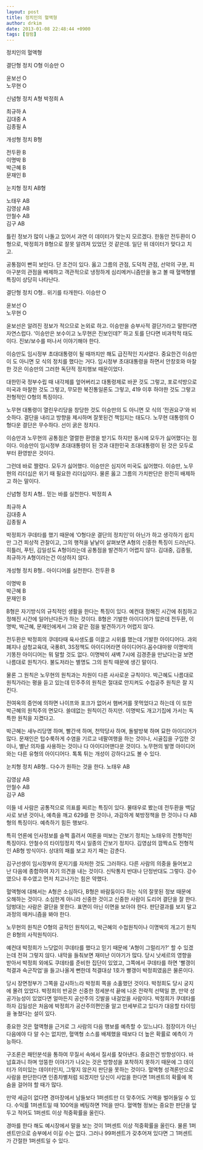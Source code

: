 ```yaml
---
layout: post
title: 정치인의 혈액형
author: drkim
date: 2013-01-08 22:48:44 +0900
tags: [컬럼]
---
```

 정치인의 혈액형 



결단형 정치 O형 이승만 O

    
윤보선 O    
노무현 O  
  


신념형 정치 A형 박정희 A

    
최규하 A    
김대중 A    
김종필 A 



개성형 정치 B형

전두환 B    
이명박 B    
박근혜 B    
문재인 B  


눈치형 정치 AB형

노태우 AB    
김영삼 AB    
안철수 AB    
김구 AB 

 틀린 정보가 많이 나돌고 있어서 과연 이 데이터가 맞는지 모르겠다. 한동안 전두환이 O형으로, 박정희가 B형으로 잘못 알려져 있었던 것 같은데. 일단 위 데이터가 맞다고 치고. 

 공통점이 빤히 보인다. 단 조건이 있다. 옳고 그름의 관점, 도덕적 관점, 선악의 구분, 피아구분의 관점을 배제하고 객관적으로 냉정하게 심리메커니즘만을 놓고 볼 때 혈액형별 특징이 상당히 나타난다. 



결단형 정치 O형.. 위기를 타개한다. 이승만 O

    
윤보선 O    
노무현 O 

 윤보선은 알려진 정보가 적으므로 논외로 하고. 이승만을 승부사적 결단가라고 말한다면 자연스럽다. ‘이승만은 보수이고 노무현은 진보인데?’ 하고 토를 단다면 비과학적 태도이다. 진보/보수를 떠나서 이야기해야 한다. 

 이승만도 임시정부 초대대통령이 될 때까지만 해도 급진적인 지사였다. 중요한건 이승만이 도 아니면 모 식의 정치를 했다는 거다. 임시정부 초대대통령을 하면서 안창호와 마찰한 것은 이승만의 그러한 독단적 정치행보 때문이었다. 

 대한민국 정부수립 때 내각제를 엎어버리고 대통령제로 바꾼 것도 그렇고, 포로석방으로 미국과 마찰한 것도 그렇고, 무모한 북진통일론도 그렇고, 419 이후 하야한 것도 그렇고 전형적인 O형의 특징이다. 

 노무현 대통령이 열린우리당을 창당한 것도 이승만의 도 아니면 모 식의 ‘전권요구’와 비슷하다. 결단을 내리고 방향을 제시하며 잘못된건 책임지는 태도다. 노무현 대통령의 O형다운 결단은 무수하다. 선이 굵은 정치다. 

 이승만과 노무현의 공통점은 열렬한 환영을 받기도 하지만 동시에 모두가 싫어했다는 점이다. 이승만이 임시정부 초대대통령이 된 것과 대한민국 초대대통령이 된 것은 모두로부터 환영받은 것이다. 

 그런데 바로 짤렸다. 모두가 싫어했다. 이승만은 심지어 미국도 싫어했다. 이승만, 노무현의 리더십은 위기 때 필요한 리더십이다. 물론 옳고 그름의 가치판단은 완전히 배제하고 하는 말이다. 



신념형 정치 A형.. 믿는 바를 실천한다. 박정희 A

    
최규하 A    
김대중 A    
김종필 A 

 박정희가 쿠데타를 했기 때문에 ‘O형다운 결단의 정치인’이 아닌가 하고 생각하기 쉽지만 그건 피상적 관찰이고, 그의 행적을 낱낱이 살펴보면 A형의 신중한 특징이 드러난다. 히틀러, 푸틴, 김일성도 A형이라는데 공통점을 발견하기 어렵지 않다. 김대중, 김종필, 최규하가 A형이라는건 이상하지 않다. 



개성형 정치 B형.. 아이디어를 실천한다. 전두환 B

    
이명박 B    
박근혜 B    
문재인 B 

 B형은 자기방식의 규칙적인 생활을 한다는 특징이 있다. 예컨대 정해진 시간에 취침하고 정해진 시간에 일어난다든가 하는 것이다. B형은 기발한 아이디어가 많은데 전두환, 이명박, 박근혜, 문재인에게서 그와 같은 점을 발견하기가 어렵지 않다. 



전두환은 박정희의 쿠데타때 육사생도를 이끌고 시위를 했는데 기발한 아이디어다. 과외폐지나 삼청교육대, 국풍81, 3S정책도 아이디어라면 아이디어다.꼼수대마왕 이명박의 기똥찬 아이디어는 뭐 말할 것도 없다. 이명박이 새벽 7시에 김경준을 만났다는걸 보면 나름대로 원칙가다. 불도저라는 별명도 그의 원칙 때문에 생긴 말이다. 

 물론 그 원칙은 노무현의 원칙과는 차원이 다른 사사로운 규칙이다. 박근혜도 나름대로 원칙가라는 평을 듣고 있는데 민주주의 원칙은 절대로 안지켜도 수첩공주 원칙은 잘 지킨다. 

 전여옥의 증언에 의하면 나이프와 포크가 없어서 햄버거를 못먹었다고 하는데 이 또한 박근혜의 원칙주의 면모다. 쓸데없는 원칙이긴 하지만. 이명박도 개고기집에 가서는 독특한 원칙을 지켰다고. 

 박근혜는 새누리당명 하며, 빨간색 하며, 천막당사 하며, 돌발방북 하며 묘한 아이디어가 많다. 문재인은 텁수룩하게 수염을 기르고 네팔여행을 하는 것이나, 시골집을 구입한 것이나, 별난 의자를 사용하는 것이나 다 아이디어맨다운 것이다. 노무현의 발명 아이디어와는 다른 유형의 아이디어다. 톡톡 튀는 개성이 강하다고도 볼 수 있다. 



눈치형 정치 AB형.. 다수가 원하는 것을 한다. 노태우 AB

    
김영삼 AB    
안철수 AB    
김구 AB 

 이들 네 사람은 공통적으로 의표를 찌르는 특징이 있다. 물태우로 봤는데 전두환을 백담사로 보낸 것이나, 예측을 깨고 629를 한 것이나, 과감하게 북방정책을 한 것이나 다 AB형의 특징이다. 예측하기 힘든 행보다. 

 특히 언론에 인사정보를 슬쩍 흘려서 여론을 떠보는 간보기 정치는 노태우의 전형적인 특징이다. 안철수의 타이밍정치 역시 일종의 간보기 정치다. 김영삼의 깜짝쇼도 전형적인 AB형 방식이다. 상대의 패를 보고 자기 패는 감춘다. 

 김구선생이 임시정부의 문지기를 자처한 것도 그러하다. 다른 사람의 의중을 들어보고 난 다음에 종합하여 자기 의견을 내는 것이다. 신탁통치 반대나 단정반대도 그렇다. 강수였으나 후수였고 먼저 치고나가는 힘은 약했다. 

 혈액형에 대해서는 A형은 소심하다, B형은 바람둥이다 하는 식의 잘못된 정보 때문에 오해하는 것이다. 소심한게 아니라 신중한 것이고 신중한 사람이 도리어 결단을 잘 한다. 덤벙대는 사람은 결단을 못한다. 표면이 아닌 이면을 보아야 한다. 판단결과를 보지 말고 과정의 매커니즘을 봐야 한다. 

 노무현의 원칙은 O형의 공적인 원칙이고, 박근혜의 수첩원칙이나 이명박의 개고기 원칙은 B형의 사적원칙이다. 

 예컨대 박정희가 느닷없이 쿠데타를 했다고 믿기 때문에 'A형이 그럴리가?' 할 수 있겠는데 전혀 그렇지 않다. 내막을 들춰보면 재미난 이야기가 많다. 당시 낫세르의 영향을 받아서 박정희 외에도 쿠데타를 준비한 집단이 있었고, 그쪽에서 쿠데타를 하면 '빨갱이 척결과 숙군작업'을 들고나올게 뻔한데 척결대상 1호가 빨갱이 박정희였음은 물론이다. 

 당시 장면정부가 그쪽을 감시하느라 박정희 쪽을 소홀했던 것이다. 박정희도 당시 궁지에 몰려 있었다. 박정희의 반공은 신중한 정세분석 끝에 나온 전략적 선택일 뿐, 만약 성공가능성이 있었다면 얼마든지 공산주의 깃발을 내걸었을 사람이다. 박정희가 쿠데타를 하자 김일성은 처음에 박정희가 공산주의편인줄 알고 만세부르고 있다가 대응할 타이밍을 놓쳤다는 설이 있다. 

 중요한 것은 혈액형을 근거로 그 사람의 다음 행보를 예측할 수 있느냐다. 점장이가 아닌 다음에야 다 알 수는 없지만, 혈액형 소스를 배제했을 때보다 더 높은 확률로 예측이 가능하다. 

 구조론은 패턴분석을 통하여 무질서 속에서 질서를 찾아낸다. 중요한건 방향성이다. 바넘효과니 하며 엉뚱한 이야기가 나오는 것은 방향성을 포착하지 못하기 때문에 그 데이터가 의미있는 데이터인지, 그렇지 않은지 판단을 못하는 것이다. 혈액형 성격론만으로 사람을 판단한다면 인종차별처럼 되겠지만 당신이 사업을 한다면 1퍼센트의 확률에 목숨을 걸어야 할 때가 많다. 

 만약 세금이 없다면 경마장에서 남들보다 1퍼센트만 더 맞추어도 거액을 벌어들일 수 있다. 수익률 1퍼센트일 때 100억을 베팅하면 1억을 딴다. 혈액형 정보는 중요한 판단을 앞두고 적어도 1퍼센트 이상 적중확률을 올린다. 

 경마를 한다 해도 예시장에서 말을 보는 것이 1퍼센트 이상 적중확률을 올린다. 물론 1퍼센트만으로 승부에서 이길 수는 없다. 그러나 99퍼센트가 갖추어져 있다면 그 1퍼센트가 간절한 1퍼센트일 수 있다.
